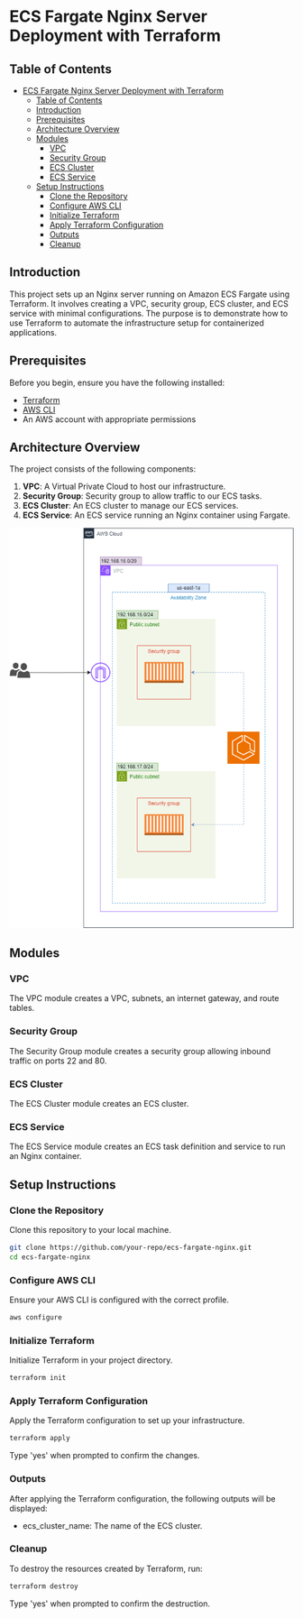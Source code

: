 # ECS Fargate Nginx Server Deployment with Terraform

## Table of Contents
- [ECS Fargate Nginx Server Deployment with Terraform](#ecs-fargate-nginx-server-deployment-with-terraform)
  - [Table of Contents](#table-of-contents)
  - [Introduction](#introduction)
  - [Prerequisites](#prerequisites)
  - [Architecture Overview](#architecture-overview)
  - [Modules](#modules)
    - [VPC](#vpc)
    - [Security Group](#security-group)
    - [ECS Cluster](#ecs-cluster)
    - [ECS Service](#ecs-service)
  - [Setup Instructions](#setup-instructions)
    - [Clone the Repository](#clone-the-repository)
    - [Configure AWS CLI](#configure-aws-cli)
    - [Initialize Terraform](#initialize-terraform)
    - [Apply Terraform Configuration](#apply-terraform-configuration)
    - [Outputs](#outputs)
    - [Cleanup](#cleanup)

## Introduction

This project sets up an Nginx server running on Amazon ECS Fargate using Terraform. It involves creating a VPC, security group, ECS cluster, and ECS service with minimal configurations. The purpose is to demonstrate how to use Terraform to automate the infrastructure setup for containerized applications.

## Prerequisites

Before you begin, ensure you have the following installed:

- [Terraform](https://www.terraform.io/downloads.html)
- [AWS CLI](https://aws.amazon.com/cli/)
- An AWS account with appropriate permissions

## Architecture Overview

The project consists of the following components:

1. **VPC**: A Virtual Private Cloud to host our infrastructure.
2. **Security Group**: Security group to allow traffic to our ECS tasks.
3. **ECS Cluster**: An ECS cluster to manage our ECS services.
4. **ECS Service**: An ECS service running an Nginx container using Fargate.

![alt text](architectureDiagram.png)

## Modules

### VPC

The VPC module creates a VPC, subnets, an internet gateway, and route tables.

### Security Group

The Security Group module creates a security group allowing inbound traffic on ports 22 and 80.

### ECS Cluster

The ECS Cluster module creates an ECS cluster.

### ECS Service
The ECS Service module creates an ECS task definition and service to run an Nginx container.

## Setup Instructions

### Clone the Repository

Clone this repository to your local machine.

```sh
git clone https://github.com/your-repo/ecs-fargate-nginx.git
cd ecs-fargate-nginx
```

### Configure AWS CLI

Ensure your AWS CLI is configured with the correct profile.

```sh
aws configure
```

### Initialize Terraform

Initialize Terraform in your project directory.

```sh
terraform init
```

### Apply Terraform Configuration

Apply the Terraform configuration to set up your infrastructure.

```sh
terraform apply
```

Type 'yes' when prompted to confirm the changes.

### Outputs

After applying the Terraform configuration, the following outputs will be displayed:

- ecs_cluster_name: The name of the ECS cluster.

### Cleanup

To destroy the resources created by Terraform, run:

```sh
terraform destroy
```

Type 'yes' when prompted to confirm the destruction.

